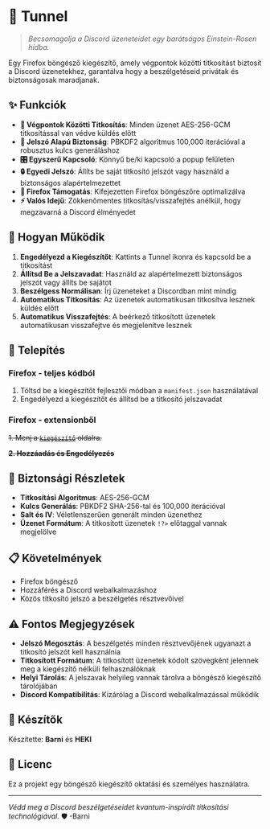 # 🌌 Tunnel

> *Becsomagolja a Discord üzeneteidet egy barátságos Einstein-Rosen hídba.*

Egy Firefox böngésző kiegészítő, amely végpontok közötti titkosítást biztosít a Discord üzenetekhez, garantálva hogy a beszélgetéseid privátak és biztonságosak maradjanak.

## ✨ Funkciók

- **🔐 Végpontok Közötti Titkosítás**: Minden üzenet AES-256-GCM titkosítással van védve küldés előtt
- **🔑 Jelszó Alapú Biztonság**: PBKDF2 algoritmus 100,000 iterációval a robusztus kulcs generáláshoz
- **🎛️ Egyszerű Kapcsoló**: Könnyű be/ki kapcsoló a popup felületen
- **🔒 Egyedi Jelszó**: Állíts be saját titkosító jelszót vagy használd a biztonságos alapértelmezettet
- **🦊 Firefox Támogatás**: Kifejezetten Firefox böngészőre optimalizálva
- **⚡ Valós Idejű**: Zökkenőmentes titkosítás/visszafejtés anélkül, hogy megzavarná a Discord élményedet

## 🚀 Hogyan Működik

1. **Engedélyezd a Kiegészítőt**: Kattints a Tunnel ikonra és kapcsold be a titkosítást
2. **Állítsd Be a Jelszavadat**: Használd az alapértelmezett biztonságos jelszót vagy állíts be sajátot
3. **Beszélgess Normálisan**: Írj üzeneteket a Discordban mint mindig
4. **Automatikus Titkosítás**: Az üzenetek automatikusan titkosítva lesznek küldés előtt
5. **Automatikus Visszafejtés**: A beérkező titkosított üzenetek automatikusan visszafejtve és megjelenítve lesznek

## 🔧 Telepítés

### Firefox - teljes kódból
1. Töltsd be a kiegészítőt fejlesztői módban a `manifest.json` használatával
2. Engedélyezd a kiegészítőt és állítsd be a titkosító jelszavadat


### Firefox - extensionből
~~1. Menj a [`kiegészítő`](https://addons.mozilla.org/hu/firefox/search/BarniHekiLinker) oldalra.~~

~~**2. Hozzáadás és Engedélyezés**~~


## 🔐 Biztonsági Részletek

- **Titkosítási Algoritmus**: AES-256-GCM
- **Kulcs Generálás**: PBKDF2 SHA-256-tal és 100,000 iterációval
- **Salt és IV**: Véletlenszerűen generált minden üzenethez
- **Üzenet Formátum**: A titkosított üzenetek `!?>` előtaggal vannak megjelölve

## 📋 Követelmények

- Firefox böngésző
- Hozzáférés a Discord webalkalmazáshoz
- Közös titkosító jelszó a beszélgetés résztvevőivel

## ⚠️ Fontos Megjegyzések

- **Jelszó Megosztás**: A beszélgetés minden résztvevőjének ugyanazt a titkosító jelszót kell használnia
- **Titkosított Formátum**: A titkosított üzenetek kódolt szövegként jelennek meg a kiegészítő nélküli felhasználóknak
- **Helyi Tárolás**: A jelszavak helyileg vannak tárolva a böngésző kiegészítő tárolójában
- **Discord Kompatibilitás**: Kizárólag a Discord webalkalmazással működik

## 👥 Készítők

Készítette: **Barni** és **HEKI**

## 📄 Licenc

Ez a projekt egy böngésző kiegészítő oktatási és személyes használatra.

---

*Védd meg a Discord beszélgetéseidet kvantum-inspirált titkosítási technológiával.* 🛡️      -Barni
